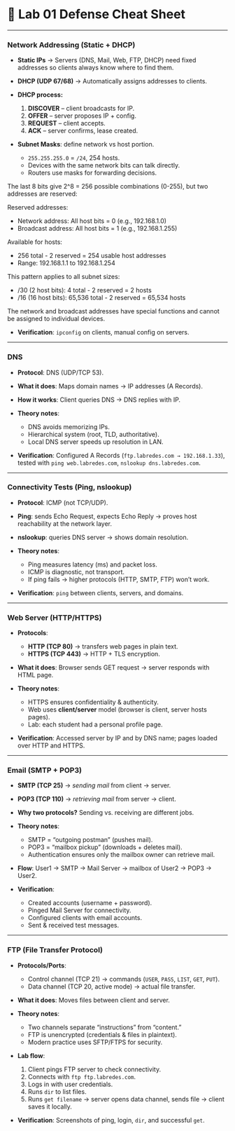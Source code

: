 # 📑 Lab 01 Defense Cheat Sheet 

---

### **Network Addressing (Static + DHCP)**

* **Static IPs** → Servers (DNS, Mail, Web, FTP, DHCP) need fixed addresses so clients always know where to find them.
* **DHCP (UDP 67/68)** → Automatically assigns addresses to clients.
* **DHCP process:**

  1. **DISCOVER** – client broadcasts for IP.
  2. **OFFER** – server proposes IP + config.
  3. **REQUEST** – client accepts.
  4. **ACK** – server confirms, lease created.
* **Subnet Masks**: define network vs host portion.

  * `255.255.255.0` = `/24`, 254 hosts.
  * Devices with the same network bits can talk directly.
  * Routers use masks for forwarding decisions.

The last 8 bits give 2^8 = 256 possible combinations (0-255), but two addresses are reserved:

  Reserved addresses:
  - Network address: All host bits = 0 (e.g., 192.168.1.0)
  - Broadcast address: All host bits = 1 (e.g., 192.168.1.255)

  Available for hosts:
  - 256 total - 2 reserved = 254 usable host addresses
  - Range: 192.168.1.1 to 192.168.1.254

  This pattern applies to all subnet sizes:
  - /30 (2 host bits): 4 total - 2 reserved = 2 hosts
  - /16 (16 host bits): 65,536 total - 2 reserved = 65,534 hosts

  The network and broadcast addresses have special functions and cannot be assigned to individual devices.
* **Verification**: `ipconfig` on clients, manual config on servers.

---

### **DNS**

* **Protocol**: DNS (UDP/TCP 53).
* **What it does**: Maps domain names → IP addresses (A Records).
* **How it works**: Client queries DNS → DNS replies with IP.
* **Theory notes**:

  * DNS avoids memorizing IPs.
  * Hierarchical system (root, TLD, authoritative).
  * Local DNS server speeds up resolution in LAN.
* **Verification**: Configured A Records (`ftp.labredes.com → 192.168.1.33`), tested with `ping web.labredes.com`, `nslookup dns.labredes.com`.

---

### **Connectivity Tests (Ping, nslookup)**

* **Protocol**: ICMP (not TCP/UDP).
* **Ping**: sends Echo Request, expects Echo Reply → proves host reachability at the network layer.
* **nslookup**: queries DNS server → shows domain resolution.
* **Theory notes**:

  * Ping measures latency (ms) and packet loss.
  * ICMP is diagnostic, not transport.
  * If ping fails → higher protocols (HTTP, SMTP, FTP) won’t work.
* **Verification**: `ping` between clients, servers, and domains.

---

### **Web Server (HTTP/HTTPS)**

* **Protocols**:

  * **HTTP (TCP 80)** → transfers web pages in plain text.
  * **HTTPS (TCP 443)** → HTTP + TLS encryption.
* **What it does**: Browser sends GET request → server responds with HTML page.
* **Theory notes**:

  * HTTPS ensures confidentiality & authenticity.
  * Web uses **client/server** model (browser is client, server hosts pages).
  * Lab: each student had a personal profile page.
* **Verification**: Accessed server by IP and by DNS name; pages loaded over HTTP and HTTPS.

---

### **Email (SMTP + POP3)**

* **SMTP (TCP 25)** → *sending mail* from client → server.
* **POP3 (TCP 110)** → *retrieving mail* from server → client.
* **Why two protocols?** Sending vs. receiving are different jobs.
* **Theory notes**:

  * SMTP = “outgoing postman” (pushes mail).
  * POP3 = “mailbox pickup” (downloads + deletes mail).
  * Authentication ensures only the mailbox owner can retrieve mail.
* **Flow**: User1 → SMTP → Mail Server → mailbox of User2 → POP3 → User2.
* **Verification**:

  * Created accounts (username + password).
  * Pinged Mail Server for connectivity.
  * Configured clients with email accounts.
  * Sent & received test messages.

---

### **FTP (File Transfer Protocol)**

* **Protocols/Ports**:

  * Control channel (TCP 21) → commands (`USER`, `PASS`, `LIST`, `GET`, `PUT`).
  * Data channel (TCP 20, active mode) → actual file transfer.
* **What it does**: Moves files between client and server.
* **Theory notes**:

  * Two channels separate “instructions” from “content.”
  * FTP is unencrypted (credentials & files in plaintext).
  * Modern practice uses SFTP/FTPS for security.
* **Lab flow**:

  1. Client pings FTP server to check connectivity.
  2. Connects with `ftp ftp.labredes.com`.
  3. Logs in with user credentials.
  4. Runs `dir` to list files.
  5. Runs `get filename` → server opens data channel, sends file → client saves it locally.
* **Verification**: Screenshots of ping, login, `dir`, and successful `get`.
